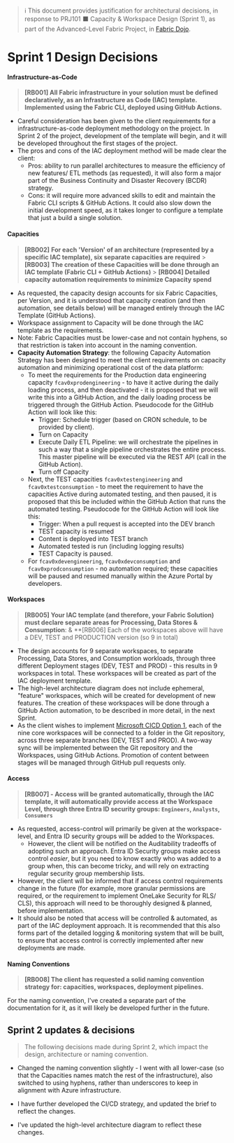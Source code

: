 > ℹ️ This document provides justification for architectural decisions, in response to PRJ101 ⬛ Capacity & Workspace Design (Sprint 1), as part of the Advanced-Level Fabric Project, in [Fabric Dojo](https://skool.com/fabricdojo/about).

# Sprint 1 Design Decisions

#### Infrastructure-as-Code

> **[RB001] All Fabric infrastructure in your solution must be defined declaratively, as an Infrastructure as Code (IAC) template. Implemented using the Fabric CLI, deployed using GitHub Actions.**

- Careful consideration has been given to the client requirements for a infrastructure-as-code deployment methodology on the project. In Sprint 2 of the project, development of the template will begin, and it will be developed throughout the first stages of the project.
- The pros and cons of the IAC deployment method will be made clear the client:
  - Pros: ability to run parallel architectures to measure the efficiency of new features/ ETL methods (as requested), it will also form a major part of the Business Continuity and Disaster Recovery (BCDR) strategy.
  - Cons: it will require more advanced skills to edit and maintain the Fabric CLI scripts & GitHub Actions. It could also slow down the initial development speed, as it takes longer to configure a template that just a build a single solution.

#### Capacities

> **[RB002]** **For each 'Version' of an architecture (represented by a specific IAC template), six separate capacities are required** > **[RB003]** **The creation of these Capacities will be done through an IAC template (Fabric CLI + GitHub Actions)** > **[RB004] Detailed capacity automation requirements to minimize Capacity spend**

- As requested, the capacity design accounts for six Fabric Capacities, per Version, and it is understood that capacity creation (and then automation, see details below) will be managed entirely through the IAC Template (GitHub Actions).
- Workspace assignment to Capacity will be done through the IAC template as the requirements.
- Note: Fabric Capacities must be lower-case and not contain hyphens, so that restriction is taken into account in the naming convention.
- **Capacity Automation Strategy**: the following Capacity Automation Strategy has been designed to meet the client requirements on capacity automation and minimizing operational cost of the data platform:
  - To meet the requirements for the Production data engineering capacity `fcav0xprodengineering` - to have it active during the daily loading process, and then deactivated - it is proposed that we will write this into a GitHub Action, and the daily loading process be triggered through the GitHub Action. Pseudocode for the GitHub Action will look like this:
    - Trigger: Schedule trigger (based on CRON schedule, to be provided by client).
    - Turn on Capacity
    - Execute Daily ETL Pipeline: we will orchestrate the pipelines in such a way that a single pipeline orchestrates the entire process. This master pipeline will be executed via the REST API (call in the GitHub Action).
    - Turn off Capacity
  - Next, the TEST capacities `fcav0xtestengineering` and `fcav0xtestconsumption` - to meet the requirement to have the capacities Active during automated testing, and then paused, it is proposed that this be included within the GitHub Action that runs the automated testing. Pseudocode for the GitHub Action will look like this:
    - Trigger: When a pull request is accepted into the DEV branch
    - TEST capacity is resumed
    - Content is deployed into TEST branch
    - Automated tested is run (including logging results)
    - TEST Capacity is paused.
  - For `fcav0xdevengineering`, `fcav0xdevconsumption` and `fcav0xprodconsumption` - no automation required; these capacities will be paused and resumed manually within the Azure Portal by developers.

#### Workspaces

> **[RB005] Your IAC template (and therefore, your Fabric Solution) must declare separate areas for Processing, Data Stores & Consumption**: & \*\*[RB006] Each of the workspaces above will have a DEV, TEST and PRODUCTION version (so 9 in total)

- The design accounts for 9 separate workspaces, to separate Processing, Data Stores, and Consumption workloads, through three different Deployment stages (DEV, TEST and PROD) - this results in 9 workspaces in total. These workspaces will be created as part of the IAC deployment template.
- The high-level architecture diagram does not include ephemeral, "feature" workspaces, which will be created for development of new features. The creation of these workspaces will be done through a GitHub Action automation, to be described in more detail, in the next Sprint.
- As the client wishes to implement [Microsoft CICD Option 1](https://learn.microsoft.com/en-us/fabric/cicd/manage-deployment#option-1---git--based-deployments), each of the nine core workspaces will be connected to a folder in the Git repository, across three separate branches (DEV, TEST and PROD). A two-way sync will be implemented between the Git repository and the Workspaces, using GitHub Actions. Promotion of content between stages will be managed through GitHub pull requests only.

#### Access

> **[RB007] - Access will be granted automatically, through the IAC template, it will automatically provide access at the Workspace Level, through three Entra ID security groups: `Engineers`, `Analysts`, `Consumers`**

- As requested, access-control will primarily be given at the workspace-level, and Entra ID security groups will be added to the Workspaces.
  - However, the client will be notified on the Auditability tradeoffs of adopting such an approach. Entra ID Security groups make access control _easier_, but it you need to know exactly who was added to a group when, this can become tricky, and will rely on extracting regular security group membership lists.
- However, the client will be informed that if access control requirements change in the future (for example, more granular permissions are required, or the requirement to implement OneLake Security for RLS/ CLS), this approach will need to be thoroughly designed & planned, before implementation.
- It should also be noted that access will be controlled & automated, as part of the IAC deployment approach. It is recommended that this also forms part of the detailed logging & monitoring system that will be built, to ensure that access control is correctly implemented after new deployments are made.

#### Naming Conventions

> **[RB008] The client has requested a solid naming convention strategy for: capacities, workspaces, deployment pipelines.**

For the naming convention, I've created a separate part of the documentation for it, as it will likely be developed further in the future. 


## Sprint 2 updates & decisions

> The following decisions made during Sprint 2, which impact the design, architecture or naming convention. 

- Changed the naming convention slightly - I went with all lower-case (so that the Capacities names match the rest of the infrastructure), also switched to using hyphens, rather than underscores to keep in alignment with Azure infrastructure.
    
- I have further developed the CI/CD strategy, and updated the brief to reflect the changes.
    
- I've updated the high-level architecture diagram to reflect these changes.



